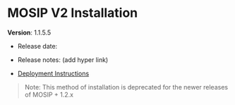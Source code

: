 # MOSIP V2 Installation

**Version**: 1.1.5.5

 * Release date:

 * Release notes: (add hyper link)

 * [Deployment Instructions](https://github.com/mosip/mosip-infra/tree/1.1.5.5/deployment/sandbox-v2#readme)


> Note: This method of installation is deprecated for the newer releases of MOSIP + 1.2.x
